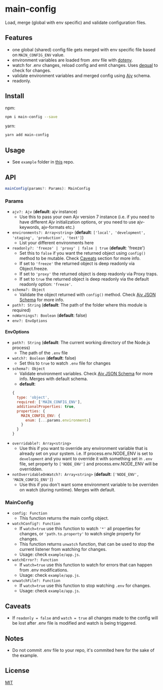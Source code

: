# main-config
Load, merge (global with env specific) and validate configuration files.

## Features
- one global (shared) config file gets merged with env specific file based on `MAIN_CONFIG_ENV` value.
- environment variables are loaded from .env file with [dotenv](https://github.com/motdotla/dotenv).
- watch for .env changes, reload config and emit changes. Uses [dequal](https://github.com/lukeed/dequa) to check for changes.
- validate environment variables and merged config using [Ajv](https://github.com/ajv-validator/ajv) schema.
- readonly.

## Install

npm:
```sh
npm i main-config --save
```
yarn:
```sh
yarn add main-config
```

## Usage
- See `example` folder in [this](https://github.com/naumf/main-config) repo.

## API

```ts
mainConfig(params?: Params): MainConfig
```

### Params

- `ajv?: Ajv` (**default**: ajv instance)
  - Use this to pass your own Ajv version 7 instance (i.e. if you need to have different Ajv initialization options, or you need to use ajv-keywords, ajv-formats etc.)
- `environments?: Array<string>` (**default**: `['local', 'development', 'staging', 'production', 'test']`)
  - List your different environments here
- `readonly?: 'freeze' | 'proxy' | false | true` (**default**: 'freeze')
  - Set this to `false` if you want the returned object using `config()` method to be mutable. Check [Caveats](#user-content-caveats) section for more info.
  - If set to `'freeze'` the returned object is deep readonly via Object.freeze.
  - If set to `'proxy'` the returned object is deep readonly via Proxy traps.
  - If set to `true` the returned object is deep readonly via the default readonly option: `'freeze'`.
- `schema?: Object`
  - Validate the object returned with `config()` method. Check [Ajv JSON Schema](https://github.com/ajv-validator/ajv/blob/master/docs/json-schema.md) for more info.
- `path?: String` (**default**: The path of the folder where this module is required)
- `noWarnings?: Boolean` (**default**: false)
- `env?: EnvOptions`

#### EnvOptions

- `path?: String` (**default**: The current working directory of the Node.js process)
  - The path of the `.env` file
- `watch?: Boolean` (**default**: false)
  - Set this to `true` to watch `.env` file for changes
- `schema?: Object`
  - Validate environment variables. Check [Ajv JSON Schema](https://github.com/ajv-validator/ajv/blob/master/docs/json-schema.md) for more info. Merges with default schema.
  - **default**:
  ```js
  {
    type: 'object',
    required: ['MAIN_CONFIG_ENV'],
    additionalProperties: true,
    properties: {
      MAIN_CONFIG_ENV: {
        enum: [...params.environments]
      }
    }
  }
  ```
- `overridable?: Array<string>`
  - Use this if you want to override any environment variable that is already set on your system. i.e. If process.env.NODE_ENV is set to `development` and you want to override it with something set in `.env` file, set property to `['NODE_ENV']` and process.env.NODE_ENV will be overridden.
- `notOverridableOnWatch?: Array<string>` (**default**: `['NODE_ENV', 'MAIN_CONFIG_ENV']`)
  - Use this if you don't want some environment variable to be overriden on watch (during runtime). Merges with default.

### MainConfig
- `config: Function`
  - This function returns the main config object.
- `watchConfig?: Function`
  - If `watch=true` use this function to watch `'*'` all properties for changes, or `'path.to.property'` to watch single property for changes.
  - This function returns `unwatch` function, that can be used to stop the current listener from watching for changes.
  - Usage: check `example/app.js`.
- `watchError?: Function`
  - If `watch=true` use this function to watch for errors that can happen from .env modifications.
  - Usage: check `example/app.js`.
- `unwatchFile?: Function`
  - If `watch=true` use this function to stop watching `.env` for changes.
  - Usage: check `example/app.js`.

## Caveats
- If `readonly = false` and `watch = true` all changes made to the config will be lost after .env file is modified and watch is being triggered.

## Notes
- Do not commit .env file to your repo, it's commited here for the sake of the example.

## License
[MIT](./LICENSE)
